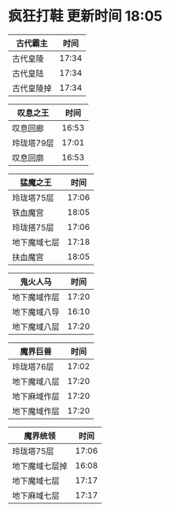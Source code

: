 # 疯狂打鞋 更新时间 18:05

| 古代霸主   | 时间    |
|--------|-------|
| 古代皇陵 | 17:34 |
| 古代皇陆 | 17:34 |
| 古代皇陵掉 | 17:34 |

| 叹息之王   | 时间    |
|--------|-------|
| 叹息回廊 | 16:53 |
| 玲珑塔79层 | 17:01 |
| 叹息回廓 | 16:53 |

| 猛魔之王   | 时间    |
|--------|-------|
| 玲珑塔75层 | 17:06 |
| 铁血魔宫 | 18:05 |
| 玲珑搭75层 | 17:06 |
| 地下魔域七层 | 17:18 |
| 扶血魔宫 | 18:05 |

| 鬼火人马   | 时间    |
|--------|-------|
| 地下魔域作层 | 17:20 |
| 地下魔域八导 | 16:10 |
| 地下魔域八层 | 17:20 |

| 魔界巨兽   | 时间    |
|--------|-------|
| 玲珑塔76层 | 17:02 |
| 地下魔域八层 | 17:20 |
| 地下麻域作层 | 17:20 |
| 地下魔域作层 | 17:20 |

| 魔界统领   | 时间    |
|--------|-------|
| 玲珑塔75层 | 17:06 |
| 地下魔域七层掉 | 16:08 |
| 地下魔域七层 | 17:17 |
| 地下麻域七层 | 17:17 |